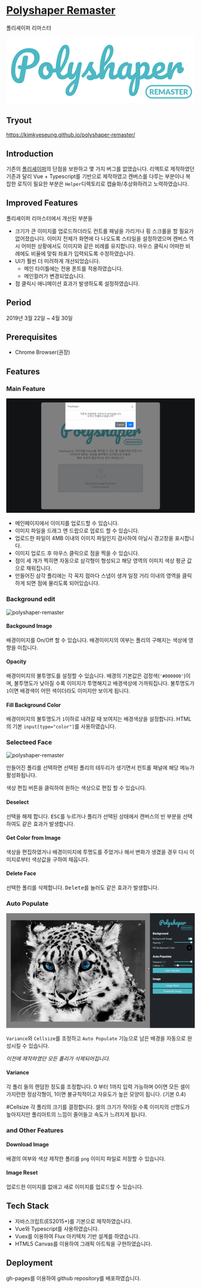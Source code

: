 # [Polyshaper Remaster](https://kimkyeseung.github.io/polyshaper-remaster/)
폴리셰이퍼 리마스터

![polyshaper-remaster](./public/image01.jpg)

## Tryout
<https://kimkyeseung.github.io/polyshaper-remaster/>

## Introduction
기존의 [폴리셰이퍼](https://github.com/kimkyeseung/polyshaper)의 단점을 보완하고 몇 가지 버그를 없앴습니다. 
리액트로 제작하였던 기존과 달리 Vue + Typescript를 기반으로 제작하였고 캔버스를 다루는 부분이나 복잡한 로직이 필요한 부분은  ``Helper``디렉토리로 캡슐화/추상화하려고 노력하였습니다.

## Improved Features
폴리셰이퍼 리마스터에서 개선된 부분들
- 크기가 큰 이미지를 업로드하더라도 컨트롤 패널을 가리거나 횡 스크롤을 할 필요가 없어졌습니다. 이미지 전체가 화면에 다 나오도록 스타일을 설정하였으며 캔버스 역시 어떠한 상황에서도 이미지와 같은 비례를 유지합니다. 마우스 클릭시 어떠한 비례에도 비율에 맞춰 좌표가 입력되도록 수정하였습니다.
- UI가 훨씬 더 미려하게 개선되었습니다.
  - 메인 타이틀에는 전용 폰트를 적용하였습니다.
  - 메인컬러가 변경되었습니다.
- 점 클릭시 애니메이션 효과가 발생하도록 설정하였습니다.

## Period
2019년 3월 22일 ~ 4월 30일

## Prerequisites
- Chrome Browser(권장)

## Features
### Main Feature

![polyshaper-remaster](./public/gif01.gif)

- 메인페이지에서 이미지를 업로드할 수 있습니다.
- 이미지 파일을 드래그 앤 드랍으로 업로드 할 수 있습니다.
- 업로드한 파일이 4MB 이내의 이미지 파일인지 검사하여 아닐시 경고창을 표시합니다.
- 이미지 업로드 후 마우스 클릭으로 점을 찍을 수 있습니다.
- 점이 세 개가 찍히면 자동으로 삼각형이 형성되고 해당 영역의 이미지 색상 평균 값으로 채워집니다.
- 만들어진 삼각 폴리에는 각 꼭지 점마다 스냅이 생겨 일정 거리 이내의 영역을 클릭하게 되면 점에 물리도록 되어있습니다.

### Background edit

![polyshaper-remaster](./public/gif02.gif)

#### Backgound Image
배경이미지를 On/Off 할 수 있습니다. 배경이미지의 여부는 폴리의 구해지는 색상에 영향을 미칩니다.

#### Opacity
배경이미지의 불투명도를 설정할 수 있습니다. 배경의 기본값은 검정색(`'#000000'`)이며, 불투명도가 낮아질 수록 이미지가 투명해지고 배경색상에 가까워집니다. 불투명도가 `1`이면 배경색이 어떤 색이더라도 이미지만 보이게 됩니다.

#### Fill Background Color
배경이미지의 불투명도가 `1`이하로 내려갈 때 보여지는 배경색상을 설정합니다. HTML의 기본 `input[type="color"]`를 사용하였습니다.

### Selecteed Face

![polyshaper-remaster](./public/gif03.gif)

만들어진 폴리를 선택하면 선택된 폴리의 테두리가 생기면서 컨트롤 패널에 해당 메뉴가 활성화됩니다.

색상 편집 버튼을 클릭하여 원하는 색상으로 편집 할  수 있습니다.

#### Deselect
선택을 해제 합니다. <kbd>ESC</kbd>를 누르거나 폴리가 선택된 상태에서 캔버스의 빈 부분을 선택하여도 같은 효과가 발생합니다.

#### Get Color from Image
색상을 편집하였거나 배경이미지에 투명도를 주었거나 해서 변화가 생겼을 경우 다시 이미지로부터 색상값을 구하여 채웁니다.

#### Delete Face
선택한 폴리를 삭제합니다. <kbd>Delete</kbd>를 눌러도 같은 효과가 발생합니다.


### Auto Populate

![polyshaper-remaster](./public/gif04.gif)

```Variance```와 ```Cellsize```를 조정하고 ```Auto Populate``` 기능으로 남은 배경을 자동으로 완성시킬 수 있습니다.

*이전에 제작하였던 모든 폴리가 삭제되어집니다.* 

#### Variance
각 폴리 들의 랜덤한 정도를 조정합니다. 0 부터 1까지 입력 가능하며 0이면 모든 셀이 가지런한 정삼각형이, 1이면 불규칙적이고 자유도가 높은 모양이 됩니다. (기본 0.4)

#Cellsize 
각 폴리의 크기를 결정합니다. 셀의 크기가 작아질 수록 이미지의 선명도가 높아지지만 폴리아트의 느낌이 줄어들고 속도가 느려지게 됩니다.


### and Other Features
#### Download Image
배경의 여부와 색상 제작한 폴리를 `png` 이미지 파일로 저장할 수 있습니다.

#### Image Reset ####
업로드한 이미지를 없애고 새로 이미지를 업로드할 수 있습니다.

## Tech Stack
- 자바스크립트(ES2015+)를 기본으로 제작하였습니다.
- Vue와 Typescript를 사용하였습니다.
- Vuex를 이용하여 Flux 아키텍처 기반 설계를 하였습니다.
- HTML5 Canvas를 이용하여 그래픽 아트웍을 구현하였습니다.

## Deployment
gh-pages를 이용하여 github repository를 배포하였습니다.
